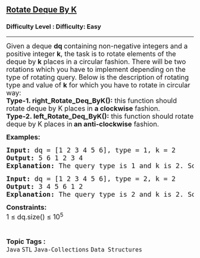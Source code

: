 <h2><a href="https://www.geeksforgeeks.org/problems/rotate-deque-by-k/1?page=4&difficulty=Easy&status=unsolved&sortBy=accuracy">Rotate Deque By K</a></h2><h3>Difficulty Level : Difficulty: Easy</h3><hr><div class="problems_problem_content__Xm_eO"><p><span style="font-size: 18px;">Given a deque <strong>dq </strong>containing non-negative integers and a positive integer <strong>k</strong>, the task is to rotate elements of the deque by <strong>k</strong> places in a circular fashion. There will be two rotations which you have to implement depending on the type of rotating query. Below is the description of rotating type and value of <strong>k</strong> for which you have to rotate in circular way:<br><strong>Type-1. right_Rotate_Deq_ByK():</strong> this function should rotate deque by K places in <strong>a clockwise</strong> fashion.<br><strong>Type-2. left_Rotate_Deq_ByK():</strong> this function should rotate deque by K places in<strong> an anti-clockwise</strong> fashion.</span></p>
<p><span style="font-size: 18px;"><strong>Examples:</strong></span></p>
<pre><span style="font-size: 18px;"><strong>Input: </strong>dq = [1 2 3 4 5 6], type = 1, k = 2
<strong>Output:</strong> 5 6 1 2 3 4&nbsp;
<strong>Explanation:</strong> The query type is 1 and k is 2. So, we need to right rotate dequeue by 2 times. In 1 right rotation we get 6 1 2 3 4 5. In another we get 5 6 1 2 3 4.</span></pre>
<pre><span style="font-size: 18px;"><strong>Input:</strong> dq = [1 2 3 4 5 6], type = 2, k = 2 
<strong>Output:</strong> 3 4 5 6 1 2&nbsp;
<strong>Explanation:</strong> The query type is 2 and k is 2. So, we need to left rotate dequeue by 2 times. In 1 left rotation we get 2 3 4 5 6 1. In another we get 3 4 5 6 1 2.</span></pre>
<p><strong><span style="font-size: 18px;">Constraints:</span></strong><br><span style="font-size: 18px;">1 ≤ dq.size() ≤ 10<sup>5&nbsp;</sup></span></p></div><br><p><span style=font-size:18px><strong>Topic Tags : </strong><br><code>Java</code>&nbsp;<code>STL</code>&nbsp;<code>Java-Collections</code>&nbsp;<code>Data Structures</code>&nbsp;